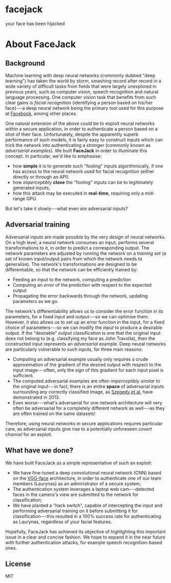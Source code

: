 # facejack
your face has been hijacked

# About FaceJack

## Background

Machine learning with deep neural networks (commonly dubbed "deep learning") has taken the world by storm, smashing record after record in a wide variety of difficult tasks from fields that were largely unexplored in previous years, such as computer vision, speech recognition and natural language processing. One computer vision task that benefits from such clear gains is _facial recognition_ (identifying a person based on his/her face)---a deep neural network being the primary tool used for this purpose at [Facebook](https://research.fb.com/publications/deepface-closing-the-gap-to-human-level-performance-in-face-verification/), among other places. 

One natural extension of the above could be to exploit neural networks within a secure application, in order to authenticate a person based on a shot of their face. Unfortunately, despite the apparently superb performance of such models, it is fairly easy to construct inputs which can trick the network into authenticating a _stranger_ (commonly known as _adversarial examples_). We built **FaceJack** in order to illuminate this concept. In particular, we'd like to emphasise:
- how **simple** it is to generate such "fooling" inputs algorithmically, if one has access to the neural network used for facial recognition (either directly or through an API).
- how _imperceptibly_ **close** the "fooling" inputs can be to legitimately generated inputs;
- how this attack may be executed in **real-time**, requiring only a mid-range GPU.

But let's take it slowly---what even _are_ adversarial inputs?

## Adversarial training

Adversarial inputs are made possible by the very _design_ of neural networks. On a high level, a neural network consumes an input, performs several transformations to it, in order to predict a corresponding output. The network parameters are adjusted by running the network on a _training set_ (a set of known input/output pairs from which the network needs to generalise). The network's transformations are designed to be differentiable, so that the network can be efficiently trained by:
- Feeding an input to the network, computing a prediction
- Computing an _error_ of the prediction with respect to the expected output
- Propagating the error backwards through the network, updating parameters as we go.

The network's differentiability allows us to consider the error function in its parameters, for a fixed input and output---so we can optimise them. However, it also allows us to set up an error function in the input, for a fixed choice of parameters---so we can modify the _input_ to produce a desirable output. If the "desirable" output classification is one that the original input does not belong to (e.g. classifying my face as John Travolta), then the constructed input represents an _adversarial_ example. Deep neural networks are particularly vulnerable to such inputs, for three main reasons:

- Computing an adversarial example usually only requires a crude approximation of the gradient of the desired output with respect to the input image---often, only the _sign_ of this gradient for each input pixel is sufficient.
- The computed adversarial examples are often _imperceptibly similar_ to the original input---in fact, there is an entire **space** of adversarial inputs surrounding any correctly classified image, as [Szegedy et al.](https://arxiv.org/abs/1312.6199) have demonstrated in 2013.
- Even worse---what's adversarial for one network architecture will very often be adversarial for a completely different network as well---as they are often trained on the same datasets!

Therefore, using neural networks in secure applications requires particular care, as adversarial inputs give rise to a potentially unforeseen _covert channel_ for an exploit.

## What have we done?

We have built FaceJack as a simple representative of such an exploit: 
- We have fine-tuned a deep convolutional neural network (CNN) based on the [VGG-face](http://www.robots.ox.ac.uk/~vgg/software/vgg_face/) architecture, in order to authenticate one of our team members (Laurynas) as an administrator of a secure system;
- The authentication system leverages a laptop web cam---detected faces in the camera's view are submitted to the network for classification;
- We have planted a "hack switch", capable of intercepting the input and performing adversarial training on it before submitting it for classification---this resulted in a 100% success rate for authenticating as Laurynas, regardless of your facial features.

Hopefully, FaceJack has achieved its objective of highlighting this important issue in a clear and concise fashion. We hope to expand it in the near future with further authentication attacks, for example speech recognition-based ones.

## License

MIT
